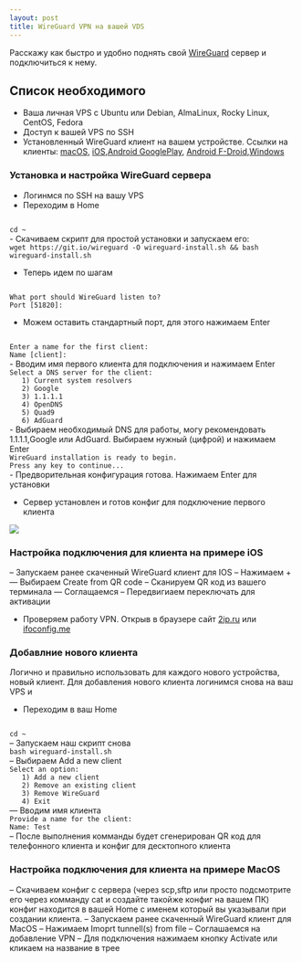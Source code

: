 ```yaml
---
layout: post
title: WireGuard VPN на вашей VDS
---
```

Расскажу как быстро и удобно поднять свой [WireGuard](https://www.wireguard.com/) сервер и подключиться к нему.

## Список необходимого 
- Ваша личная VPS c Ubuntu или Debian, AlmaLinux, Rocky Linux, CentOS, Fedora
- Доступ к вашей VPS по SSH
- Установленный WireGuard клиент на вашем устройстве. 
Ссылки на клиенты: [macOS](https://itunes.apple.com/us/app/wireguard/id1451685025?ls=1&mt=12), [iOS](https://itunes.apple.com/us/app/wireguard/id1441195209?ls=1&mt=8),[Android GooglePlay](https://play.google.com/store/apps/details?id=com.wireguard.android), [Android F-Droid](https://f-droid.org/en/packages/com.wireguard.android/),[Windows](https://download.wireguard.com/windows-client/)

### Установка и настройка WireGuard сервера
- Логинмся по SSH на вашу VPS
- Переходим в  Home

<code>
cd ~
</code>
- Скачиваем скрипт для простой установки и запускаем его:

<code>
wget https://git.io/wireguard -O wireguard-install.sh && bash wireguard-install.sh
</code>

- Теперь идем по шагам

<code>
What port should WireGuard listen to?
Port [51820]: 
</code>

- Можем оставить стандартный порт, для этого нажимаем Enter
<code>
Enter a name for the first client:
Name [client]: 
</code>
- Вводим имя первого клиента для подключения и нажимаем Enter
<code>
Select a DNS server for the client:
   1) Current system resolvers
   2) Google
   3) 1.1.1.1
   4) OpenDNS
   5) Quad9
   6) AdGuard
</code>
- Выбираем необходимый DNS для работы, могу рекомендовать 1.1.1.1,Google или AdGuard. Выбираем нужный (цифрой) и нажимаем Enter
<code>
WireGuard installation is ready to begin.
Press any key to continue...
</code>
- Предворительная конфигурация готова. Нажимаем Enter для установки

- Сервер установлен и готов конфиг для подключение первого клиента

![](https://raw.githubusercontent.com/tatarinovms/tatarinovms.github.io/master/images/WG/wg.png)

### Настройка подключения для клиента на примере iOS

– Запускаем ранее скаченный WireGuard клиент для IOS
– Нажимаем + 
— Выбираем Create from QR code
– Сканируем QR код из вашего терминала
— Соглащаемся 
– Передвигиаем переключать для активации
- Проверяем работу VPN. Открыв в браузере сайт [2ip.ru](https://2ip.ru) или [ifoconfig.me](https://ifconfig.me/)

### Добавлние нового клиента
Логично и правильно использовать для каждого нового устройства, новый клиент.
Для добавления нового клиента логинимся снова на ваш VPS и
- Переходим в ваш Home
<code>
cd ~
</code>
– Запускаем наш скрипт снова

<code>
bash wireguard-install.sh
</code>
– Выбираем Add a new client 

<code>
Select an option:
   1) Add a new client
   2) Remove an existing client
   3) Remove WireGuard
   4) Exit
</code>
— Вводим имя клиента

<code> 
Provide a name for the client:
Name: Test
</code>
– После выполнения комманды будет сгенерирован QR код для телефонного клиента и конфиг для десктопного клиента

### Настройка подключения для клиента на примере MacOS
– Cкачиваем конфиг с сервера (через scp,sftp или просто подсмотрите его через комманду cat и создайте такойже конфиг на вашем ПК) конфиг находится в вашей Home с именем который вы указывали при создании клиента. 
– Запускаем ранее скаченный WireGuard клиент для MacOS
– Нажимаем Imoprt tunnell(s) from file 
– Соглашаемся на добавление VPN
– Для подключения нажимаем кнопку Activate или кликаем на название в трее
